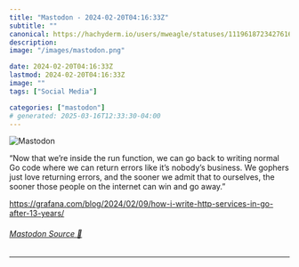 ```yaml
---
title: "Mastodon - 2024-02-20T04:16:33Z"
subtitle: ""
canonical: https://hachyderm.io/users/mweagle/statuses/111961872342761662
description:
image: "/images/mastodon.png"

date: 2024-02-20T04:16:33Z
lastmod: 2024-02-20T04:16:33Z
image: ""
tags: ["Social Media"]

categories: ["mastodon"]
# generated: 2025-03-16T12:33:30-04:00
---
```

![Mastodon](/images/mastodon.png)

<p>“Now that we’re inside the run function, we can go back to writing normal Go code where we can return errors like it’s nobody’s business. We gophers just love returning errors, and the sooner we admit that to ourselves, the sooner those people on the internet can win and go away.”</p><p><a href="https://grafana.com/blog/2024/02/09/how-i-write-http-services-in-go-after-13-years/" target="_blank" rel="nofollow noopener noreferrer" translate="no"><span class="invisible">https://</span><span class="ellipsis">grafana.com/blog/2024/02/09/ho</span><span class="invisible">w-i-write-http-services-in-go-after-13-years/</span></a></p>


###### [Mastodon Source 🐘](https://hachyderm.io/@mweagle/111961872342761662)

___
